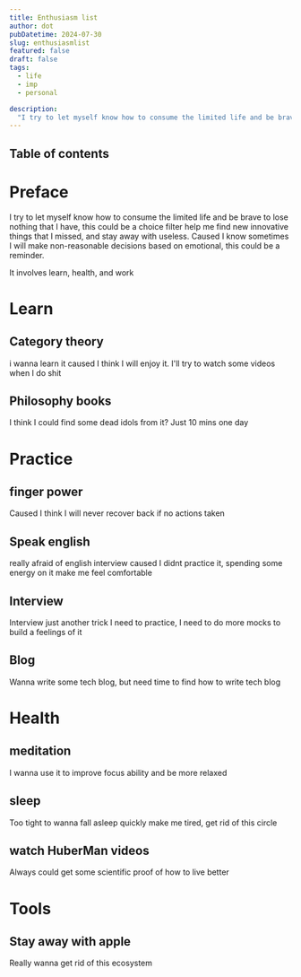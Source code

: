 ```yaml
---
title: Enthusiasm list
author: dot
pubDatetime: 2024-07-30
slug: enthusiasmlist
featured: false
draft: false
tags:
  - life
  - imp
  - personal

description:
  "I try to let myself know how to consume the limited life and be brave to lose nothing that I have"
---
```

## Table of contents

# Preface

I try to let myself know how to consume the limited life and be brave to lose nothing that I have, this could be a choice filter help me find new innovative things that I missed, and stay away with useless. Caused I know sometimes I will make non-reasonable decisions based on emotional, this could be a reminder.

It involves learn, health, and work

# Learn

## Category theory

i wanna learn it caused I think I will enjoy it. I'll try to watch some videos when I do shit

## Philosophy books

I think I could find some dead idols from it? Just 10 mins one day

# Practice

## finger power

Caused I think I will never recover back if no actions taken

## Speak english

really afraid of english interview caused I didnt practice it, spending some energy on it make me feel comfortable

## Interview

Interview just another trick I need to practice, I need to do more mocks to build a feelings of it

## Blog

Wanna write some tech blog, but need time to find how to write tech blog

# Health

## meditation

I wanna use it to improve focus ability and be more relaxed

## sleep

Too tight to wanna fall asleep quickly make me tired, get rid of this circle

## watch HuberMan videos

Always could get some scientific proof of how to live better


# Tools
## Stay away with apple

Really wanna get rid of this ecosystem